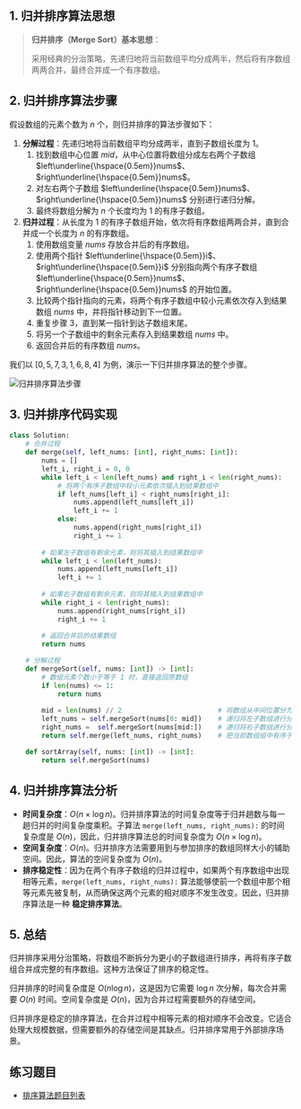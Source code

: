 ## 1. 归并排序算法思想

> **归并排序（Merge Sort）基本思想**：
>
> 采用经典的分治策略，先递归地将当前数组平均分成两半，然后将有序数组两两合并，最终合并成一个有序数组。

## 2. 归并排序算法步骤

假设数组的元素个数为 $n$ 个，则归并排序的算法步骤如下：

1. **分解过程**：先递归地将当前数组平均分成两半，直到子数组长度为 $1$。
   1. 找到数组中心位置 $mid$，从中心位置将数组分成左右两个子数组 $left\underline{\hspace{0.5em}}nums$、$right\underline{\hspace{0.5em}}nums$。
   2. 对左右两个子数组 $left\underline{\hspace{0.5em}}nums$、$right\underline{\hspace{0.5em}}nums$ 分别进行递归分解。
   3. 最终将数组分解为 $n$ 个长度均为 $1$ 的有序子数组。
2. **归并过程**：从长度为 $1$ 的有序子数组开始，依次将有序数组两两合并，直到合并成一个长度为 $n$ 的有序数组。
   1. 使用数组变量 $nums$ 存放合并后的有序数组。
   2. 使用两个指针 $left\underline{\hspace{0.5em}}i$、$right\underline{\hspace{0.5em}}i$ 分别指向两个有序子数组 $left\underline{\hspace{0.5em}}nums$、$right\underline{\hspace{0.5em}}nums$ 的开始位置。
   3. 比较两个指针指向的元素，将两个有序子数组中较小元素依次存入到结果数组 $nums$ 中，并将指针移动到下一位置。
   4. 重复步骤 $3$，直到某一指针到达子数组末尾。
   5. 将另一个子数组中的剩余元素存入到结果数组 $nums$ 中。
   6. 返回合并后的有序数组 $nums$。

我们以 $[0, 5, 7, 3, 1, 6, 8, 4]$ 为例，演示一下归并排序算法的整个步骤。

![归并排序算法步骤](http://qcdn.itcharge.cn/images/20230817103814.png)

## 3. 归并排序代码实现

```python
class Solution:
    # 合并过程
    def merge(self, left_nums: [int], right_nums: [int]):
        nums = []
        left_i, right_i = 0, 0
        while left_i < len(left_nums) and right_i < len(right_nums):
            # 将两个有序子数组中较小元素依次插入到结果数组中
            if left_nums[left_i] < right_nums[right_i]:
                nums.append(left_nums[left_i])
                left_i += 1
            else:
                nums.append(right_nums[right_i])
                right_i += 1
        
        # 如果左子数组有剩余元素，则将其插入到结果数组中
        while left_i < len(left_nums):
            nums.append(left_nums[left_i])
            left_i += 1
        
        # 如果右子数组有剩余元素，则将其插入到结果数组中
        while right_i < len(right_nums):
            nums.append(right_nums[right_i])
            right_i += 1
        
        # 返回合并后的结果数组
        return nums

    # 分解过程
    def mergeSort(self, nums: [int]) -> [int]:
        # 数组元素个数小于等于 1 时，直接返回原数组
        if len(nums) <= 1:
            return nums
        
        mid = len(nums) // 2                        # 将数组从中间位置分为左右两个数组
        left_nums = self.mergeSort(nums[0: mid])    # 递归将左子数组进行分解和排序
        right_nums =  self.mergeSort(nums[mid:])    # 递归将右子数组进行分解和排序
        return self.merge(left_nums, right_nums)    # 把当前数组组中有序子数组逐层向上，进行两两合并

    def sortArray(self, nums: [int]) -> [int]:
        return self.mergeSort(nums)
```

## 4. 归并排序算法分析

- **时间复杂度**：$O(n \times \log n)$。归并排序算法的时间复杂度等于归并趟数与每一趟归并的时间复杂度乘积。子算法 `merge(left_nums, right_nums):` 的时间复杂度是 $O(n)$，因此，归并排序算法总的时间复杂度为 $O(n \times \log n)$。
- **空间复杂度**：$O(n)$。归并排序方法需要用到与参加排序的数组同样大小的辅助空间。因此，算法的空间复杂度为 $O(n)$。
- **排序稳定性**：因为在两个有序子数组的归并过程中，如果两个有序数组中出现相等元素，`merge(left_nums, right_nums):` 算法能够使前一个数组中那个相等元素先被复制，从而确保这两个元素的相对顺序不发生改变。因此，归并排序算法是一种 **稳定排序算法**。

## 5. 总结

归并排序采用分治策略，将数组不断拆分为更小的子数组进行排序，再将有序子数组合并成完整的有序数组。这种方法保证了排序的稳定性。

归并排序的时间复杂度是 $O(n \log n)$，这是因为它需要 $\log n$ 次分解，每次合并需要 $O(n)$ 时间。空间复杂度是 $O(n)$，因为合并过程需要额外的存储空间。

归并排序是稳定的排序算法，在合并过程中相等元素的相对顺序不会改变。它适合处理大规模数据，但需要额外的存储空间是其缺点。归并排序常用于外部排序场景。

## 练习题目

- [排序算法题目列表](https://github.com/itcharge/AlgoNote/blob/main/docs/00_preface/00_06_categories_list.md#%E6%8E%92%E5%BA%8F%E7%AE%97%E6%B3%95%E9%A2%98%E7%9B%AE)